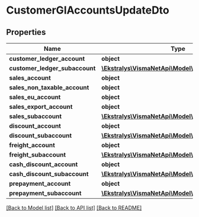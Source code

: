 # CustomerGlAccountsUpdateDto

## Properties
Name | Type | Description | Notes
------------ | ------------- | ------------- | -------------
**customer_ledger_account** | **object** |  | [optional] 
**customer_ledger_subaccount** | [**\Ekstralys\VismaNetApi\Model\SegmentUpdateDto[]**](SegmentUpdateDto.md) |  | [optional] 
**sales_account** | **object** |  | [optional] 
**sales_non_taxable_account** | **object** |  | [optional] 
**sales_eu_account** | **object** |  | [optional] 
**sales_export_account** | **object** |  | [optional] 
**sales_subaccount** | [**\Ekstralys\VismaNetApi\Model\SegmentUpdateDto[]**](SegmentUpdateDto.md) |  | [optional] 
**discount_account** | **object** |  | [optional] 
**discount_subaccount** | [**\Ekstralys\VismaNetApi\Model\SegmentUpdateDto[]**](SegmentUpdateDto.md) |  | [optional] 
**freight_account** | **object** |  | [optional] 
**freight_subaccount** | [**\Ekstralys\VismaNetApi\Model\SegmentUpdateDto[]**](SegmentUpdateDto.md) |  | [optional] 
**cash_discount_account** | **object** |  | [optional] 
**cash_discount_subaccount** | [**\Ekstralys\VismaNetApi\Model\SegmentUpdateDto[]**](SegmentUpdateDto.md) |  | [optional] 
**prepayment_account** | **object** |  | [optional] 
**prepayment_subaccount** | [**\Ekstralys\VismaNetApi\Model\SegmentUpdateDto[]**](SegmentUpdateDto.md) |  | [optional] 

[[Back to Model list]](../README.md#documentation-for-models) [[Back to API list]](../README.md#documentation-for-api-endpoints) [[Back to README]](../README.md)



